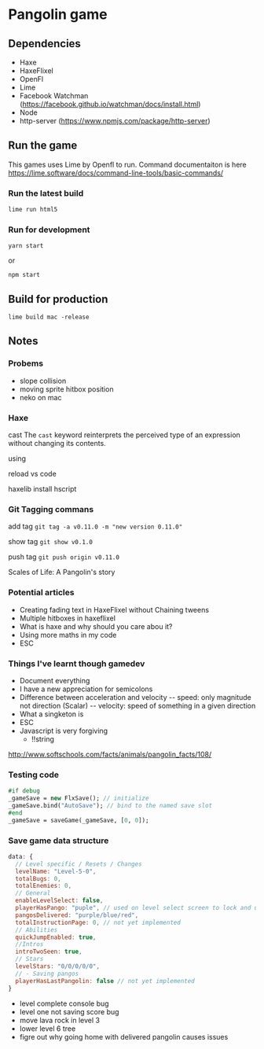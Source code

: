 # Pangolin game

## Dependencies

- Haxe
- HaxeFlixel
- OpenFl
- Lime
- Facebook Watchman (https://facebook.github.io/watchman/docs/install.html)
- Node
- http-server (https://www.npmjs.com/package/http-server)

## Run the game

This games uses Lime by Openfl to run.
Command documentaiton is here https://lime.software/docs/command-line-tools/basic-commands/

### Run the latest build
```bash
lime run html5
```

### Run for development

```
yarn start
```
or

```
npm start
```

## Build for production
```
lime build mac -release
```

## Notes

### Probems
- slope collision
- moving sprite hitbox position
- neko on mac

### Haxe

cast
The `cast` keyword reinterprets the perceived type of an expression without changing its contents.

using

reload vs code

haxelib install hscript 

### Git Tagging commans
add tag
`git tag -a v0.11.0 -m "new version 0.11.0"`

show tag
`git show v0.1.0`

push tag
`git push origin v0.11.0`

Scales of Life: A Pangolin's story

### Potential articles
- Creating fading text in HaxeFlixel without Chaining tweens
- Multiple hitboxes in haxeflixel
- What is haxe and why should you care abou it?
- Using more maths in my code
- ESC

### Things I've learnt though gamedev
- Document everything
- I have a new appreciation for semicolons
- Difference between acceleration and velocity
-- speed: only magnitude not direction (Scalar)
-- velocity: speed of something in a given direction
- What a singketon is
- ESC
- Javascript is very forgiving
  - !!string


http://www.softschools.com/facts/animals/pangolin_facts/108/


### Testing code

```hx
#if debug
_gameSave = new FlxSave(); // initialize
_gameSave.bind("AutoSave"); // bind to the named save slot 
#end   
_gameSave = saveGame(_gameSave, [0, 0]);  
```

### Save game data structure

```js
data: {
  // Level specific / Resets / Changes
  levelName: "Level-5-0",  
  totalBugs: 0,
  totalEnemies: 0,  
  // General
  enableLevelSelect: false,
  playerHasPango: "puple", // used on level select screen to lock and unlock levels and mama dialogue image
  pangosDelivered: "purple/blue/red",
  totalInstructionPage: 0, // not yet implemented
  // Abilities
  quickJumpEnabled: true,
  //Intros
  introTwoSeen: true,
  // Stars
  levelStars: "0/0/0/0/0",
  // - Saving pangos
  playerHasLastPangolin: false // not yet implemented
}
```

- level complete console bug
- level one not saving score bug
- move lava rock in level 3
- lower level 6 tree
- figre out why going home with delivered pangolin causes issues
